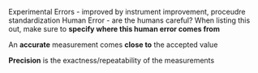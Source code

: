 Experimental Errors - improved by instrument improvement, proceudre standardization
Human Error - are the humans careful? When listing this out, make sure to **specify where this human error comes from**

An **accurate** measurement comes **close to** the accepted value

**Precision** is the exactness/repeatability of the measurements